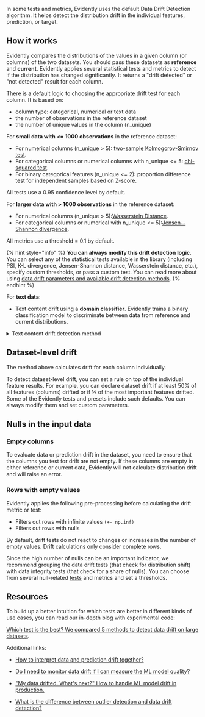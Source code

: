 In some tests and metrics, Evidently uses the default Data Drift Detection algorithm. It helps detect the distribution drift in the individual features, prediction, or target. 

## How it works

Evidently compares the distributions of the values in a given column (or columns) of the two datasets. You should pass these datasets as **reference** and **current**. Evidently applies several statistical tests and metrics to detect if the distribution has changed significantly. It returns a "drift detected" or "not detected" result for each column.   

There is a default logic to choosing the appropriate drift test for each column. It is based on:

* column type: categorical, numerical or text data
* the number of observations in the reference dataset
* the number of unique values in the column (n\_unique)

For **small data with <= 1000 observations** in the reference dataset:

* For numerical columns (n\_unique \> 5): [two-sample Kolmogorov-Smirnov test](https://en.wikipedia.org/wiki/Kolmogorov%E2%80%93Smirnov_test).
* For categorical columns or numerical columns with n\_unique <= 5: [chi-squared test](https://en.wikipedia.org/wiki/Chi-squared_test).
* For binary categorical features (n\_unique <= 2): proportion difference test for independent samples based on Z-score.

All tests use a 0.95 confidence level by default.  

For **larger data with \> 1000 observations** in the reference dataset:

* For numerical columns (n\_unique \> 5):[Wasserstein Distance](https://en.wikipedia.org/wiki/Wasserstein_metric).
* For categorical columns or numerical with n\_unique <= 5):[Jensen--Shannon divergence](https://en.wikipedia.org/wiki/Jensen%E2%80%93Shannon_divergence).

All metrics use a threshold = 0.1 by default.  

{% hint style="info" %}
**You can always modify this drift detection logic**. You can select any of the statistical tests available in the library (including PSI, K-L divergence, Jensen-Shannon distance, Wasserstein distance, etc.), specify custom thresholds, or pass a custom test. You can read more about using [data drift parameters and available drift detection methods](../customization/options-for-statistical-tests.md).
{% endhint %}

For **text data**:

* Text content drift using a **domain classifier**. Evidently trains a binary classification model to discriminate between data from reference and current distributions. 

<details>
<summary>Text content drift detection method</summary>
The drift score, in this case, is the ROC-AUC score of the domain classifier computed on a validation dataset. To ensure the result is statistically meaningful, we repeat the calculation 1000 times with randomly assigned target class probabilities. This produces a distribution with a mean of 0,5. We then take the 95th percentile (default) of this distribution and compare it to the ROC-AUC score of the classifier. If the classifier score is higher, we consider the data drift to be detected. You can also set a different percentile as a parameter.
</details>

## Dataset-level drift

The method above calculates drift for each column individually.   

To detect dataset-level drift, you can set a rule on top of the individual feature results. For example, you can declare dataset drift if at least 50% of all features (columns) drifted or if ⅓ of the most important features drifted. Some of the Evidently tests and presets include such defaults. You can always modify them and set custom parameters.

## Nulls in the input data 

### Empty columns 

To evaluate data or prediction drift in the dataset, you need to ensure that the columns you test for drift are not empty. If these columns are empty in either reference or current data, Evidently will not calculate distribution drift and will raise an error.

### Rows with empty values 

Evidently applies the following pre-processing before calculating the drift metric or test:
- Filters out rows with infinite values `(+- np.inf)`
- Filters out rows with nulls 

By default, drift tests do not react to changes or increases in the number of empty values. Drift calculations only consider complete rows.

Since the high number of nulls can be an important indicator, we recommend grouping the data drift tests (that check for distribution shift) with data integrity tests (that check for a share of nulls). You can choose from several null-related [tests](all-tests.md#data-integrity) and metrics and set a thresholds.

## Resources

To build up a better intuition for which tests are better in different kinds of use cases, you can read our in-depth blog with experimental code:   

[Which test is the best? We compared 5 methods to detect data drift on large datasets](https://evidentlyai.com/blog/data-drift-detection-large-datasets).  

Additional links:  

* [How to interpret data and prediction drift together? ](https://evidentlyai.com/blog/data-and-prediction-drift)  

* [Do I need to monitor data drift if I can measure the ML model quality?](https://evidentlyai.com/blog/ml-monitoring-do-i-need-data-drift)  

* ["My data drifted. What's next?" How to handle ML model drift in production.](https://evidentlyai.com/blog/ml-monitoring-data-drift-how-to-handle)  

* [What is the difference between outlier detection and data drift detection?](https://evidentlyai.com/blog/ml-monitoring-drift-detection-vs-outlier-detection)
